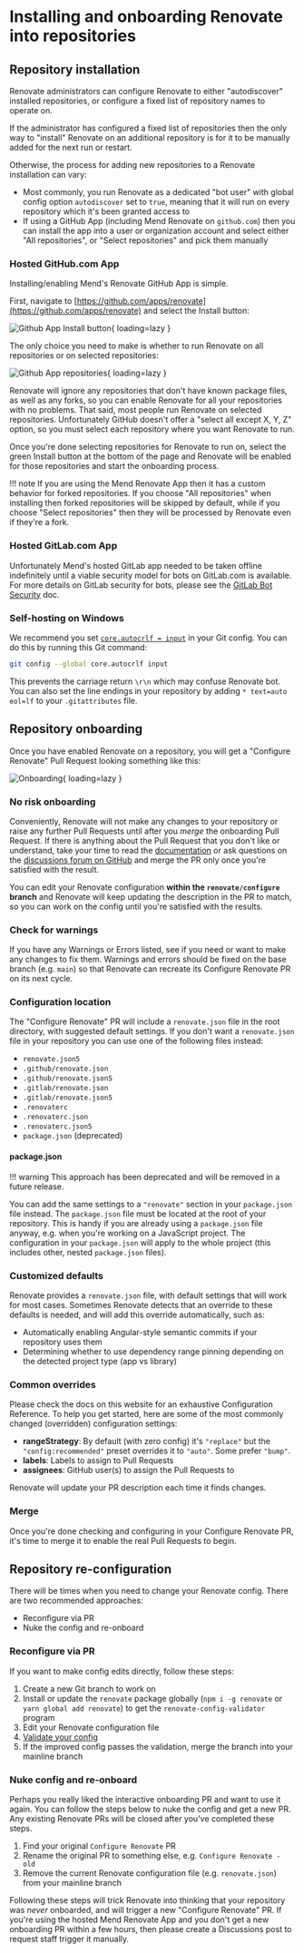 # Installing and onboarding Renovate into repositories

## Repository installation

Renovate administrators can configure Renovate to either "autodiscover" installed repositories, or configure a fixed list of repository names to operate on.

If the administrator has configured a fixed list of repositories then the only way to "install" Renovate on an additional repository is for it to be manually added for the next run or restart.

Otherwise, the process for adding new repositories to a Renovate installation can vary:

- Most commonly, you run Renovate as a dedicated "bot user" with global config option `autodiscover` set to `true`, meaning that it will run on every repository which it's been granted access to
- If using a GitHub App (including Mend Renovate on `github.com`) then you can install the app into a user or organization account and select either "All repositories", or "Select repositories" and pick them manually

### Hosted GitHub.com App

Installing/enabling Mend's Renovate GitHub App is simple.

First, navigate to [https://github.com/apps/renovate](https://github.com/apps/renovate) and select the Install button:

![Github App Install button](../assets/images/github-app-install.png){ loading=lazy }

The only choice you need to make is whether to run Renovate on all repositories or on selected repositories:

![Github App repositories](../assets/images/github-app-choose-repos.png){ loading=lazy }

Renovate will ignore any repositories that don't have known package files, as well as any forks, so you can enable Renovate for all your repositories with no problems.
That said, most people run Renovate on selected repositories.
Unfortunately GitHub doesn't offer a "select all except X, Y, Z" option, so you must select each repository where you want Renovate to run.

Once you're done selecting repositories for Renovate to run on, select the green Install button at the bottom of the page and Renovate will be enabled for those repositories and start the onboarding process.

<!-- prettier-ignore -->
!!! note
    If you are using the Mend Renovate App then it has a custom behavior for forked repositories.
    If you choose "All repositories" when installing then forked repositories will be skipped by default, while if you choose "Select repositories" then they will be processed by Renovate even if they're a fork.

### Hosted GitLab.com App

Unfortunately Mend's hosted GitLab app needed to be taken offline indefinitely until a viable security model for bots on GitLab.com is available.
For more details on GitLab security for bots, please see the [GitLab Bot Security](../gitlab-bot-security.md) doc.

### Self-hosting on Windows

We recommend you set [`core.autocrlf = input`](https://git-scm.com/docs/gitattributes#_text) in your Git config.
You can do this by running this Git command:

```bash
git config --global core.autocrlf input
```

This prevents the carriage return `\r\n` which may confuse Renovate bot.
You can also set the line endings in your repository by adding `* text=auto eol=lf` to your `.gitattributes` file.

## Repository onboarding

Once you have enabled Renovate on a repository, you will get a "Configure Renovate" Pull Request looking something like this:

![Onboarding](../assets/images/onboarding.png){ loading=lazy }

### No risk onboarding

Conveniently, Renovate will not make any changes to your repository or raise any further Pull Requests until after you _merge_ the onboarding Pull Request.
If there is anything about the Pull Request that you don't like or understand, take your time to read the [documentation](https://docs.renovatebot.com) or ask questions on the [discussions forum on GitHub](https://github.com/renovatebot/renovate/discussions) and merge the PR only once you're satisfied with the result.

You can edit your Renovate configuration **within the `renovate/configure` branch** and Renovate will keep updating the description in the PR to match, so you can work on the config until you're satisfied with the results.

### Check for warnings

If you have any Warnings or Errors listed, see if you need or want to make any changes to fix them.
Warnings and errors should be fixed on the base branch (e.g. `main`) so that Renovate can recreate its Configure Renovate PR on its next cycle.

### Configuration location

The "Configure Renovate" PR will include a `renovate.json` file in the root directory, with suggested default settings.
If you don't want a `renovate.json` file in your repository you can use one of the following files instead:

- `renovate.json5`
- `.github/renovate.json`
- `.github/renovate.json5`
- `.gitlab/renovate.json`
- `.gitlab/renovate.json5`
- `.renovaterc`
- `.renovaterc.json`
- `.renovaterc.json5`
- `package.json` (deprecated)

#### package.json

<!-- prettier-ignore -->
!!! warning
    This approach has been deprecated and will be removed in a future release.

You can add the same settings to a `"renovate"` section in your `package.json` file instead.
The `package.json` file must be located at the root of your repository.
This is handy if you are already using a `package.json` file anyway, e.g. when you're working on a JavaScript project.
The configuration in your `package.json` will apply to the whole project (this includes other, nested `package.json` files).

### Customized defaults

Renovate provides a `renovate.json` file, with default settings that will work for most cases.
Sometimes Renovate detects that an override to these defaults is needed, and will add this override automatically, such as:

- Automatically enabling Angular-style semantic commits if your repository uses them
- Determining whether to use dependency range pinning depending on the detected project type (app vs library)

### Common overrides

Please check the docs on this website for an exhaustive Configuration Reference.
To help you get started, here are some of the most commonly changed (overridden) configuration settings:

- **rangeStrategy**: By default (with zero config) it's `"replace"` but the `"config:recommended"` preset overrides it to `"auto"`. Some prefer `"bump"`.
- **labels**: Labels to assign to Pull Requests
- **assignees**: GitHub user(s) to assign the Pull Requests to

Renovate will update your PR description each time it finds changes.

### Merge

Once you're done checking and configuring in your Configure Renovate PR, it's time to merge it to enable the real Pull Requests to begin.

## Repository re-configuration

There will be times when you need to change your Renovate config.
There are two recommended approaches:

- Reconfigure via PR
- Nuke the config and re-onboard

### Reconfigure via PR

If you want to make config edits directly, follow these steps:

1. Create a new Git branch to work on
1. Install or update the `renovate` package globally (`npm i -g renovate` or `yarn global add renovate`) to get the `renovate-config-validator` program
1. Edit your Renovate configuration file
1. [Validate your config](../config-validation.md)
1. If the improved config passes the validation, merge the branch into your mainline branch

### Nuke config and re-onboard

Perhaps you really liked the interactive onboarding PR and want to use it again.
You can follow the steps below to nuke the config and get a new PR.
Any existing Renovate PRs will be closed after you've completed these steps.

1. Find your original `Configure Renovate` PR
1. Rename the original PR to something else, e.g. `Configure Renovate - old`
1. Remove the current Renovate configuration file (e.g. `renovate.json`) from your mainline branch

Following these steps will trick Renovate into thinking that your repository was _never_ onboarded, and will trigger a new "Configure Renovate" PR.
If you're using the hosted Mend Renovate App and you don't get a new onboarding PR within a few hours, then please create a Discussions post to request staff trigger it manually.

